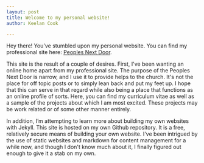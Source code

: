 ```yaml
---
layout: post
title: Welcome to my personal website!
author: Keelan Cook

---
```


Hey there! You’ve stumbled upon my personal website. You can find my professional site here: [Peoples Next Door](http://keelancook.com). 

This site is the result of a couple of desires. First, I've been wanting an online home apart from my professional site. The purpose of the Peoples Next Door is narrow, and I use it to provide helps to the church. It's not the place for off topic posts or to simply lean back and put my feet up. I hope that this can serve in that regard while also being a place that functions as an online profile of sorts. Here, you can find my curriculum vitae as well as a sample of the projects about which I am most excited. These projects may be work related or of some other manner entirely.

In addition, I’m attempting to learn more about building my own websites with Jekyll. This site is hosted on my own Github repository. It is a free, relatively secure means of building your own website. I've been intrigued by the use of static websites and markdown for content management for a while now, and though I don't know much about it, I finally figured out enough to give it a stab on my own.

